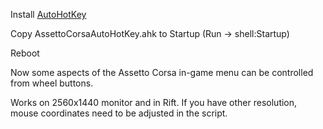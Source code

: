 Install [AutoHotKey](https://autohotkey.com)

Copy AssettoCorsaAutoHotKey.ahk to Startup (Run -> shell:Startup)

Reboot

Now some aspects of the Assetto Corsa in-game menu can be controlled from wheel buttons.

Works on 2560x1440 monitor and in Rift. If you have other resolution, mouse coordinates need to be adjusted in the script.
